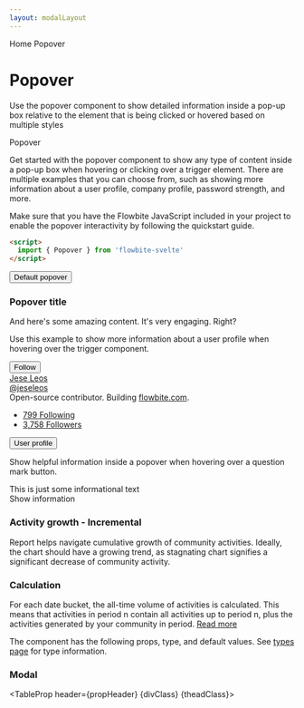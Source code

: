 ```yaml
---
layout: modalLayout
---
```


<script>
  import { Htwo, ExampleDiv, GitHubSource, CompoDescription, TableProp, TableDefaultRow} from '../utils'
  import { Popover, Avatar, Breadcrumb, BreadcrumbItem, Button } from '$lib'
  import { QuestionMarkCircle, ChevronRight } from 'svelte-heros';
  import { Home } from 'svelte-heros';
  
  import componentProps from '../props/Popover.json'

  let props = componentProps.props
  let propHeader = ['Name', 'Type', 'Default']
  let divClass='w-full relative overflow-x-auto shadow-md sm:rounded-lg py-4'
  let theadClass ='text-xs text-gray-700 uppercase bg-gray-50 dark:bg-gray-700 dark:text-white'

  let click = false;
</script>

<Breadcrumb>
  <BreadcrumbItem href="/" icon={Home} variation="solid">Home</BreadcrumbItem>
  <BreadcrumbItem>Popover</BreadcrumbItem>
</Breadcrumb>

<h1 class="text-3xl w-full dark:text-white pt-8 pb-4">Popover</h1>

<CompoDescription>Use the popover component to show detailed information inside a pop-up box relative to the element that is being clicked or hovered based on multiple styles</CompoDescription>

<ExampleDiv>
<GitHubSource href="popover/Popover.svelte">Popover</GitHubSource>
</ExampleDiv>

Get started with the popover component to show any type of content inside a pop-up box when hovering or clicking over a trigger element. There are multiple examples that you can choose from, such as showing more information about a user profile, company profile, password strength, and more.

Make sure that you have the Flowbite JavaScript included in your project to enable the popover interactivity by following the quickstart guide.

<Htwo label="Setup" />

```html
<script>
  import { Popover } from 'flowbite-svelte'
</script>
```

<Htwo label="Default popover" />

<ExampleDiv  class="flex h-44 items-end justify-center">
  <Popover class="w-64 text-sm font-light text-gray-500 bg-white dark:text-gray-400 dark:border-gray-600 dark:bg-gray-800">
    <Button slot="trigger">Default popover</Button>
    <div class="py-2 px-3 bg-gray-100 rounded-t-lg border-b border-gray-200 dark:border-gray-600 dark:bg-gray-700">
      <h3 class="font-semibold text-gray-900 dark:text-white">Popover title</h3>
    </div>
    <div class="py-2 px-3">
      And here's some amazing content. It's very engaging. Right?
    </div>
  </Popover>
</ExampleDiv>

<Htwo label="User profile" />

Use this example to show more information about a user profile when hovering over the trigger component.

<ExampleDiv class="flex h-72 items-end justify-center">
  <Popover class="w-64 text-sm font-light text-gray-500 bg-white dark:text-gray-400 dark:border-gray-600 dark:bg-gray-800">
    <div class="p-3">
        <div class="flex justify-between items-center mb-2">
            <Avatar href="/" src="/images/profile-picture-1.webp" alt="Jese Leos" />
            <Button size="xs">Follow</Button>
        </div>
        <div class="text-base font-semibold leading-none text-gray-900 dark:text-white">
            <a href="/">Jese Leos</a>
        </div>
        <div class="mb-3 text-sm font-normal">
            <a href="/" class="hover:underline">@jeseleos</a>
        </div>
        <div class="mb-4 text-sm font-light">Open-source contributor. Building <a href="/" class="text-blue-600 dark:text-blue-500 hover:underline">flowbite.com</a>.</div>
        <ul class="flex text-sm font-light">
            <li class="mr-2">
                <a href="/" class="hover:underline">
                    <span class="font-semibold text-gray-900 dark:text-white">799</span>
                    <span>Following</span>
                </a>
            </li>
            <li>
                <a href="/" class="hover:underline">
                    <span class="font-semibold text-gray-900 dark:text-white">3,758</span>
                    <span>Followers</span>
                </a>
            </li>
        </ul>
    </div>
    <Button slot="trigger">User profile</Button>
  </Popover>
</ExampleDiv>

<Htwo label="Description popover" />

Show helpful information inside a popover when hovering over a question mark button.

<ExampleDiv>
  <div class="flex items-center text-sm font-light text-gray-500 dark:text-gray-400">This is just some informational text
    <Popover class="w-72 text-sm font-light text-gray-500 bg-white dark:bg-gray-800 dark:border-gray-600 dark:text-gray-400" placement="bottom-start">
      <div slot="trigger"><QuestionMarkCircle class="ml-1 w-4 h-4" variation="solid"/><span class="sr-only">Show information</span></div>
      <div class="p-3 space-y-2">
          <h3 class="font-semibold text-gray-900 dark:text-white">Activity growth - Incremental</h3>
          Report helps navigate cumulative growth of community activities. Ideally, the chart should have a growing trend, as stagnating chart signifies a significant decrease of community activity.
          <h3 class="font-semibold text-gray-900 dark:text-white">Calculation</h3>
          For each date bucket, the all-time volume of activities is calculated. This means that activities in period n contain all activities up to period n, plus the activities generated by your community in period.
          <a href="/" class="flex items-center font-medium text-blue-600 dark:text-blue-500 dark:hover:text-blue-600 hover:text-blue-700">Read more <ChevronRight size="12" /></a>
      </div>
    </Popover>
  </div>
</ExampleDiv>

<Htwo label="Props" />

<p>The component has the following props, type, and default values. See <a href="/pages/types">types page</a> for type information.</p>

<h3 class='text-xl w-full dark:text-white py-4'>Modal</h3>

<TableProp header={propHeader} {divClass} {theadClass}>
  <TableDefaultRow items={props} rowState='hover' />
</TableProp>

